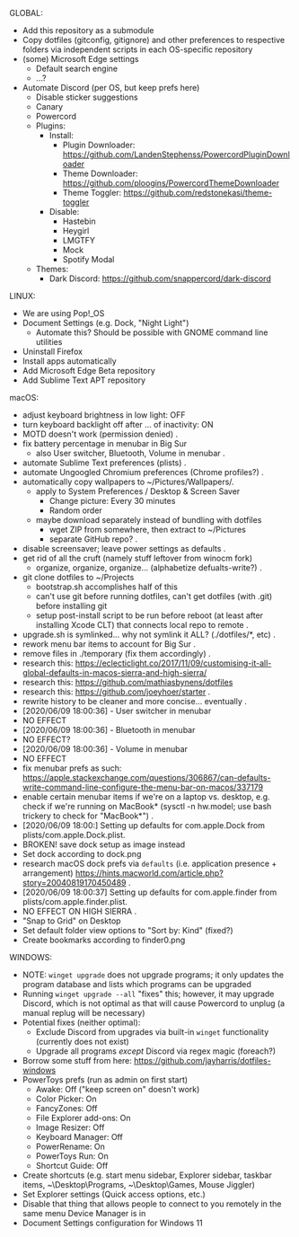 GLOBAL:
- Add this repository as a submodule
- Copy dotfiles (gitconfig, gitignore) and other preferences to respective folders via independent scripts in each OS-specific repository
- (some) Microsoft Edge settings
    - Default search engine
    - ...?
- Automate Discord (per OS, but keep prefs here)
  - Disable sticker suggestions
  - Canary
  - Powercord
  - Plugins:
    - Install:
        - Plugin Downloader: https://github.com/LandenStephenss/PowercordPluginDownloader
        - Theme Downloader: https://github.com/ploogins/PowercordThemeDownloader
        - Theme Toggler: https://github.com/redstonekasi/theme-toggler
    - Disable:
        - Hastebin
        - Heygirl
        - LMGTFY
        - Mock
        - Spotify Modal
  - Themes:
    - Dark Discord: https://github.com/snappercord/dark-discord


LINUX:
- We are using Pop!\_OS
- Document Settings (e.g. Dock, "Night Light")
  - Automate this? Should be possible with GNOME command line utilities
- Uninstall Firefox
- Install apps automatically
- Add Microsoft Edge Beta repository
- Add Sublime Text APT repository


macOS:
- adjust keyboard brightness in low light: OFF
- turn keyboard backlight off after ... of inactivity: ON
- MOTD doesn't work (permission denied)
.
- fix battery percentage in menubar in Big Sur
    - also User switcher, Bluetooth, Volume in menubar
.
- automate Sublime Text preferences (plists)
.
- automate Ungoogled Chromium preferences (Chrome profiles?)
.
- automatically copy wallpapers to ~/Pictures/Wallpapers/.
    - apply to System Preferences / Desktop & Screen Saver
        - Change picture: Every 30 minutes
        - Random order
    - maybe download separately instead of bundling with dotfiles
        - wget ZIP from somewhere, then extract to ~/Pictures
        - separate GitHub repo?
.
- disable screensaver; leave power settings as defaults
.
- get rid of all the cruft (namely stuff leftover from winocm fork)
    - organize, organize, organize... (alphabetize defualts-write?)
.
- git clone dotfiles to ~/Projects
    - bootstrap.sh accomplishes half of this
    - can't use git before running dotfiles, can't get dotfiles (with .git) before installing git
    - setup post-install script to be run before reboot (at least after installing Xcode CLT) that connects local repo to remote
.
- upgrade.sh is symlinked... why not symlink it ALL? (./dotfiles/*, etc)
.
- rework menu bar items to account for Big Sur
.
- remove files in ./temporary (fix them accordingly)
.
- research this: https://eclecticlight.co/2017/11/09/customising-it-all-global-defaults-in-macos-sierra-and-high-sierra/
- research this: https://github.com/mathiasbynens/dotfiles
- research this: https://github.com/joeyhoer/starter
.
- rewrite history to be cleaner and more concise... eventually
.
- \[2020/06/09 18:00:36\] - User switcher in menubar
- NO EFFECT
- \[2020/06/09 18:00:36\] - Bluetooth in menubar
- NO EFFECT?
- \[2020/06/09 18:00:36\] - Volume in menubar
- NO EFFECT
- fix menubar prefs as such: https://apple.stackexchange.com/questions/306867/can-defaults-write-command-line-configure-the-menu-bar-on-macos/337179
- enable certain menubar items if we're on a laptop vs. desktop, e.g. check if we're running on MacBook* (sysctl -n hw.model; use bash trickery to check for "MacBook\*")
.
- \[2020/06/09 18:00:\] Setting up defaults for com.apple.Dock from plists/com.apple.Dock.plist.
- BROKEN! save dock setup as image instead
- Set dock according to dock.png
- research macOS dock prefs via `defaults` (i.e. application presence + arrangement) https://hints.macworld.com/article.php?story=20040819170450489
.
- \[2020/06/09 18:00:37\] Setting up defaults for com.apple.finder from plists/com.apple.finder.plist.
- NO EFFECT ON HIGH SIERRA
.
- "Snap to Grid" on Desktop
- Set default folder view options to "Sort by: Kind" (fixed?)
- Create bookmarks according to finder0.png


WINDOWS:
- NOTE: `winget upgrade` does not upgrade programs; it only updates the program database and lists which programs can be upgraded
- Running `winget upgrade --all` "fixes" this; however, it may upgrade Discord, which is not optimal as that will cause Powercord to unplug (a manual replug will be necessary)
- Potential fixes (neither optimal):
    - Exclude Discord from upgrades via built-in `winget` functionality (currently does not exist)
    - Upgrade all programs *except* Discord via regex magic (foreach?)
- Borrow some stuff from here: https://github.com/jayharris/dotfiles-windows
- PowerToys prefs (run as admin on first start)
    - Awake: Off ("keep screen on" doesn't work)
    - Color Picker: On
    - FancyZones: Off
    - File Explorer add-ons: On
    - Image Resizer: Off
    - Keyboard Manager: Off
    - PowerRename: On
    - PowerToys Run: On
    - Shortcut Guide: Off
- Create shortcuts (e.g. start menu sidebar, Explorer sidebar, taskbar items, ~\Desktop\Programs, ~\Desktop\Games, Mouse Jiggler)
- Set Explorer settings (Quick access options, etc.)
- Disable that thing that allows people to connect to you remotely in the same menu Device Manager is in
- Document Settings configuration for Windows 11

